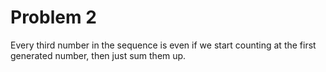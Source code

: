 # Problem 2
Every third number in the sequence is even if we start
counting at the first generated number, then just sum them up.
